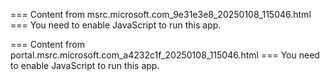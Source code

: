 === Content from msrc.microsoft.com_9e31e3e8_20250108_115046.html ===
You need to enable JavaScript to run this app.

=== Content from portal.msrc.microsoft.com_a4232c1f_20250108_115046.html ===
You need to enable JavaScript to run this app.
